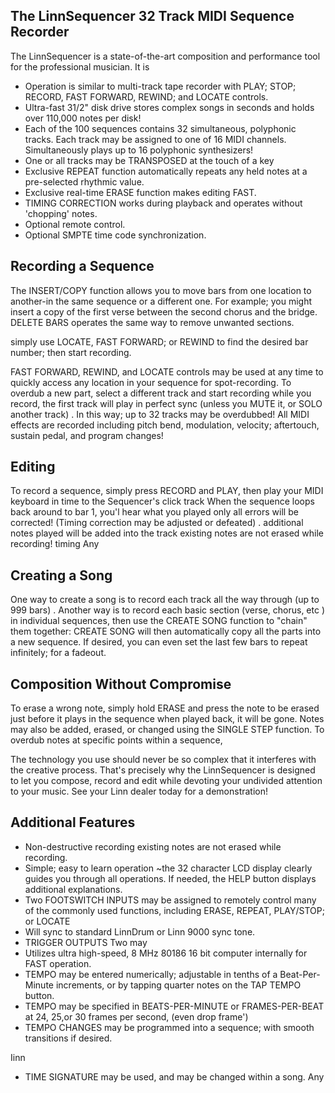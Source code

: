 ## The LinnSequencer 32 Track MIDI Sequence Recorder

The LinnSequencer is a state-of-the-art composition and performance tool for the professional musician. It is

- Operation is similar to multi-track tape recorder with PLAY; STOP; RECORD, FAST FORWARD, REWIND; and LOCATE controls.
- Ultra-fast 31/2" disk drive stores complex songs in seconds and holds over 110,000 notes per disk!
- Each of the 100 sequences contains 32 simultaneous, polyphonic tracks. Each track may be assigned to one of 16 MIDI channels. Simultaneously plays up to 16 polyphonic synthesizers!
- One or all tracks may be TRANSPOSED at the touch of a key
- Exclusive REPEAT function automatically repeats any held notes at a pre-selected rhythmic value.
- Exclusive real-time ERASE function makes editing FAST.
- TIMING CORRECTION works during playback and operates without 'chopping' notes.
- Optional remote control.
- Optional SMPTE time code synchronization.

## Recording a Sequence

The INSERT/COPY function allows you to move bars from one location to another-in the same sequence or a different one. For example; you might insert a copy of the first verse between the second chorus and the bridge. DELETE BARS operates the same way to remove unwanted sections.

simply use LOCATE, FAST FORWARD; or REWIND to find the desired bar number; then start recording.

FAST FORWARD, REWIND, and LOCATE controls may be used at any time to quickly access any location in your sequence for spot-recording. To overdub a new part, select a different track and start recording while you record, the first track will play in perfect sync (unless you MUTE it, or SOLO another track) . In this way; up to 32 tracks may be overdubbed! All MIDI effects are recorded including pitch bend, modulation, velocity; aftertouch, sustain pedal, and program changes!

## Editing

To record a sequence, simply press RECORD and PLAY, then play your MIDI keyboard in time to the Sequencer's click track   When the sequence loops back around to bar 1, you'l hear what you played only all errors will be corrected! (Timing correction may be adjusted or defeated) . additional notes played will be added into the track existing notes are not erased while recording! timing Any

## Creating a Song

One way to create a song is to record each track all the way through (up to 999 bars) . Another way is to record each basic section (verse, chorus, etc ) in individual sequences, then use the CREATE SONG function to "chain" them together: CREATE SONG will then automatically copy all the parts into a new sequence. If desired, you can even set the last few bars to repeat infinitely; for a fadeout.

## Composition Without Compromise

To erase a wrong note, simply hold ERASE and press the note to be erased just before it plays in the sequence when played back, it will be gone. Notes may also be added, erased, or changed using the SINGLE STEP function. To overdub notes at specific points within a sequence,

The technology you use should never be so complex that it interferes with the creative process. That's precisely why the LinnSequencer is designed to let you compose, record and edit while devoting your undivided attention to your music. See your Linn dealer today for a demonstration!

## Additional Features

- Non-destructive recording existing notes are not erased while recording.
- Simple; easy to learn operation ~the 32 character LCD display clearly guides you through all operations. If needed, the HELP button displays additional explanations.
- Two FOOTSWITCH INPUTS may be assigned to remotely control many of the commonly used functions, including ERASE, REPEAT, PLAY/STOP; or LOCATE
- Will sync to standard LinnDrum or Linn 9000 sync tone.
- TRIGGER OUTPUTS Two may
- Utilizes ultra high-speed, 8 MHz 80186 16 bit computer internally for FAST operation.
- TEMPO may be entered numerically; adjustable in tenths of a Beat-Per-Minute increments, or by tapping quarter notes on the TAP TEMPO button.
- TEMPO may be specified in BEATS-PER-MINUTE or FRAMES-PER-BEAT at 24, 25,or 30 frames per second, (even drop frame')
- TEMPO CHANGES may be programmed into a sequence; with smooth transitions if desired.

Iinn

- TIME SIGNATURE may be used, and may be changed within a song. Any

<!-- image -->